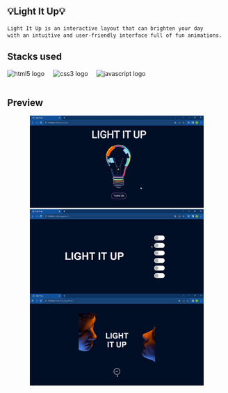 ## 💡Light It Up💡

<div>
    
    Light It Up is an interactive layout that can brighten your day 
    with an intuitive and user-friendly interface full of fun animations. 
</div>

## Stacks used
<div align="left">
  <img src="https://cdn.jsdelivr.net/gh/devicons/devicon/icons/html5/html5-original.svg" height="40" alt="html5 logo"  />
  <img width="12" />
  <img src="https://cdn.jsdelivr.net/gh/devicons/devicon/icons/css3/css3-original.svg" height="40" alt="css3 logo"  />
  <img width="12" />
  <img src="https://cdn.jsdelivr.net/gh/devicons/devicon/icons/javascript/javascript-original.svg" height="40" alt="javascript logo"  />
</div>
<br>
 
## Preview
<div style="display: inline_block" align="center">
 <img src="assets/page1.gif" width="400px">
 <img src="assets/page2.gif" width="400px">
<div>
    
<div align="center">
 <img width="400px" style="margin-top:-20px" src="assets/page4.gif">
</div>
</br>





